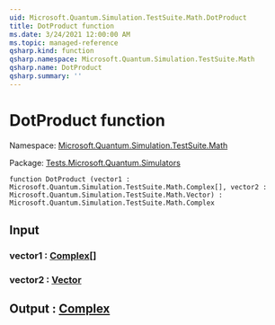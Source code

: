 ```yaml
---
uid: Microsoft.Quantum.Simulation.TestSuite.Math.DotProduct
title: DotProduct function
ms.date: 3/24/2021 12:00:00 AM
ms.topic: managed-reference
qsharp.kind: function
qsharp.namespace: Microsoft.Quantum.Simulation.TestSuite.Math
qsharp.name: DotProduct
qsharp.summary: ''
---
```


# DotProduct function

Namespace: [Microsoft.Quantum.Simulation.TestSuite.Math](xref:Microsoft.Quantum.Simulation.TestSuite.Math)

Package: [Tests.Microsoft.Quantum.Simulators](https://nuget.org/packages/Tests.Microsoft.Quantum.Simulators)




```qsharp
function DotProduct (vector1 : Microsoft.Quantum.Simulation.TestSuite.Math.Complex[], vector2 : Microsoft.Quantum.Simulation.TestSuite.Math.Vector) : Microsoft.Quantum.Simulation.TestSuite.Math.Complex
```


## Input

### vector1 : [Complex](xref:Microsoft.Quantum.Simulation.TestSuite.Math.Complex)[]




### vector2 : [Vector](xref:Microsoft.Quantum.Simulation.TestSuite.Math.Vector)





## Output : [Complex](xref:Microsoft.Quantum.Simulation.TestSuite.Math.Complex)

